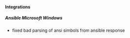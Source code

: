 
#### Integrations
##### Ansible Microsoft Windows
- fixed bad parsing of ansi simbols from ansible response
